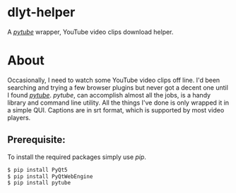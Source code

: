 # dlyt-helper

A [*pytube*](https://github.com/nficano/pytube) wrapper, YouTube video clips download helper.

# About
Occasionally, I need to watch some YouTube video clips off line. I'd been searching and trying a few browser plugins but
never got a decent one until I found [*pytube*](https://github.com/nficano/pytube). *pytube*, can accomplish almost all
the jobs, is a handy library and command line utility. All the things I've done is only wrapped it in a simple QUI.
Captions are in srt format, which is supported by most video players.

## Prerequisite:
To install the required packages simply use *pip*.
```bash
$ pip install PyQt5
$ pip install PyQtWebEngine
$ pip install pytube
```
